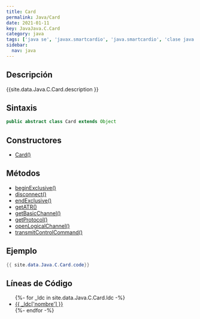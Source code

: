 ```yaml
---
title: Card
permalink: Java/Card
date: 2021-01-11
key: JavaJava.C.Card
category: java
tags: ['java se', 'javax.smartcardio', 'java.smartcardio', 'clase java', 'Java 1.6']
sidebar: 
  nav: java
---
```


## Descripción
{{site.data.Java.C.Card.description }}

## Sintaxis
~~~java
public abstract class Card extends Object
~~~

## Constructores
* [Card()](/Java/Card/Card/)

## Métodos
* [beginExclusive()](/Java/Card/beginExclusive)
* [disconnect()](/Java/Card/disconnect)
* [endExclusive()](/Java/Card/endExclusive)
* [getATR()](/Java/Card/getATR)
* [getBasicChannel()](/Java/Card/getBasicChannel)
* [getProtocol()](/Java/Card/getProtocol)
* [openLogicalChannel()](/Java/Card/openLogicalChannel)
* [transmitControlCommand()](/Java/Card/transmitControlCommand)

## Ejemplo
~~~java
{{ site.data.Java.C.Card.code}}
~~~

## Líneas de Código
<ul>
{%- for _ldc in site.data.Java.C.Card.ldc -%}
   <li>
       <a href="{{_ldc['url'] }}">{{ _ldc['nombre'] }}</a>
   </li>
{%- endfor -%}
</ul>
